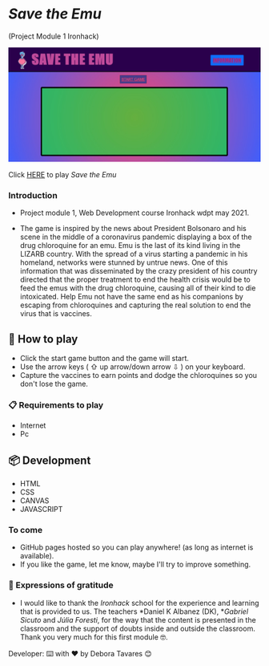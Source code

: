 # *Save the Emu*

(Project Module 1 Ironhack)

 ![Start Screen](./images/screen-game.png)

 Click [HERE](https://deat1995.github.io/project-modOne-ironhack/) to play *Save the Emu*

### Introduction

* Project module 1, Web Development course Ironhack wdpt may 2021.

* The game is inspired by the news about President Bolsonaro and his scene in the middle of a coronavirus pandemic displaying a box of the drug chloroquine for an emu.
Emu is the last of its kind living in the LIZARB country. With the spread of a virus starting a pandemic in his homeland, networks were stunned by untrue news. One of this information that was disseminated by the crazy president of his country directed that the proper treatment to end the health crisis would be to feed the emus with the drug chloroquine, causing all of their kind to die intoxicated. Help Emu not have the same end as his companions by escaping from chloroquines and capturing the real solution to end the virus that is vaccines.

## 🚀 How to play

* Click the start game button and the game will start.
* Use the arrow keys ( ⇧ up arrow/down arrow ⇩ ) on your keyboard.
* Capture the vaccines to earn points and dodge the chloroquines so you don't lose the game.

### 📋 Requirements to play

* Internet
* Pc

## 📦 Development

* HTML
* CSS
* CANVAS
* JAVASCRIPT 

### To come

* GitHub pages hosted so you can play anywhere! (as long as internet is available).
* If you like the game, let me know, maybe I'll try to improve something.

### 🎁 Expressions of gratitude

* I would like to thank the *Ironhack* school for the experience and learning that is provided to us.
The teachers *Daniel K Albanez (DK), **Gabriel Sicuto* and *Júlia Foresti*, for the way that the content is presented in the classroom and the support of doubts inside and outside the classroom.
Thank you very much for this first module 🤓.

Developer: ⌨️ with ❤️ by Debora Tavares 😊